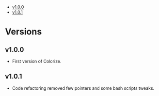 -   [v1.0.0](#v100)
-   [v1.0.1](#v101)

<!-- NEW RELEASE NOTES ENTRY -->

# Versions

## v1.0.0

-   First version of Colorize.

## v1.0.1

-   Code refactoring removed few pointers and some bash scripts tweaks.
